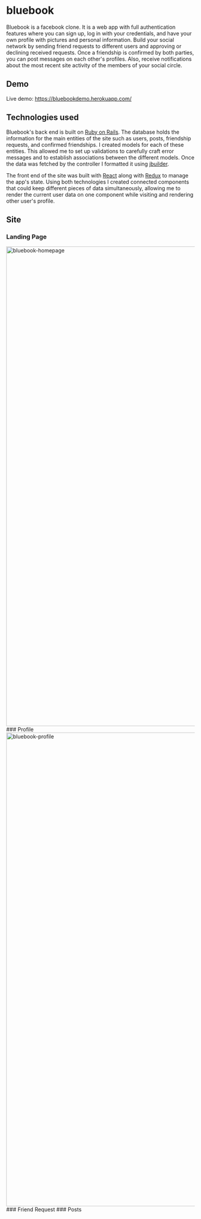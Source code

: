 # bluebook
Bluebook is a facebook clone. It is a web app with full authentication features where you can sign up, log in with your credentials, and have your own profile with pictures and personal information. Build your social network by sending friend requests to different users and approving or declining received requests. Once a friendship is confirmed by both parties, you can post messages on each other's profiles. Also, receive notifications about the most recent site activity of the members of your social circle.

## Demo
Live demo: https://bluebookdemo.herokuapp.com/

## Technologies used
Bluebook's back end is built on [Ruby on Rails](https://rubyonrails.org/). The database holds the information for the main entities of the site such as users, posts, friendship requests, and confirmed friendships. I created models for each of these entities. This allowed me to set up validations to carefully craft error messages and to establish associations between the different models. Once the data was fetched by the controller I formatted it using [jbuilder](https://github.com/rails/jbuilder).

The front end of the site was built with [React](https://reactjs.org/) along with [Redux](https://redux.js.org/) to manage the app's state. Using both technologies I created connected components that could keep different pieces of data simultaneously, allowing me to render the current user data on one component while visiting and rendering other user's profile.

## Site
### Landing Page
<img width="1280" alt="bluebook-homepage" src="https://user-images.githubusercontent.com/19655779/74054205-6bbfb480-4992-11ea-8988-84b880d17f08.png">
### Profile
<img width="1264" alt="bluebook-profile" src="https://user-images.githubusercontent.com/19655779/74054336-b17c7d00-4992-11ea-906d-4d991ceafcbf.png">
### Friend Request
### Posts
